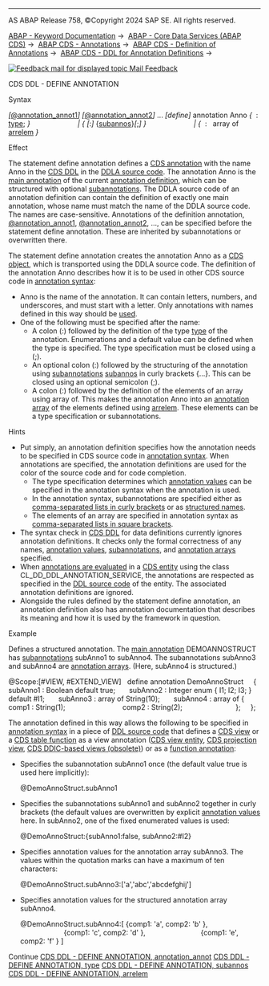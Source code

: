   

* * *

AS ABAP Release 758, ©Copyright 2024 SAP SE. All rights reserved.

[ABAP - Keyword Documentation](https://help.sap.com/doc/abapdocu_758_index_htm/7.58/en-US/abenabap.htm) →  [ABAP - Core Data Services (ABAP CDS)](https://help.sap.com/doc/abapdocu_758_index_htm/7.58/en-US/abencds.htm) →  [ABAP CDS - Annotations](https://help.sap.com/doc/abapdocu_758_index_htm/7.58/en-US/abencds_annotations.htm) →  [ABAP CDS - Definition of Annotations](https://help.sap.com/doc/abapdocu_758_index_htm/7.58/en-US/abencds_anno_definition.htm) →  [ABAP CDS - DDL for Annotation Definitions](https://help.sap.com/doc/abapdocu_758_index_htm/7.58/en-US/abencds_f1_ddla_syntax.htm) → 

 [![](Mail.gif?object=Mail.gif "Feedback mail for displayed topic") Mail Feedback](mailto:f1_help@sap.com?subject=Feedback%20on%20ABAP%20Documentation&body=Document:%20CDS%20DDL%20-%20DEFINE%20ANNOTATION%2C%20ABENCDS_F1_DEFINE_ANNOTATION%2C%20758%0D%0A%0D%0AError:%0D%0A%0D%0A%0D%0A%0D%0ASuggestion%20for%20improvement:)

CDS DDL - DEFINE ANNOTATION

Syntax

*\[*[@annotation\_annot1](https://help.sap.com/doc/abapdocu_758_index_htm/7.58/en-US/abencds_f1_define_anno_annos.htm)*\]*
*\[*[@annotation\_annot2](https://help.sap.com/doc/abapdocu_758_index_htm/7.58/en-US/abencds_f1_define_anno_annos.htm)*\]*
...
*\[*define*\]* annotation Anno *{*  : [type](https://help.sap.com/doc/abapdocu_758_index_htm/7.58/en-US/abencds_f1_define_annotation_type.htm); *}*
                       *|* *{* *\[*:*\]* {[subannos](https://help.sap.com/doc/abapdocu_758_index_htm/7.58/en-US/abencds_f1_define_annotation_sub.htm)}*\[*;*\]* *}*
                       *|* *{*  :   array of [arrelem](https://help.sap.com/doc/abapdocu_758_index_htm/7.58/en-US/abencds_f1_define_annotation_arr.htm) *}*

Effect

The statement define annotation defines a [CDS annotation](https://help.sap.com/doc/abapdocu_758_index_htm/7.58/en-US/abencds_annotation_glosry.htm "Glossary Entry") with the name Anno in the [CDS DDL](https://help.sap.com/doc/abapdocu_758_index_htm/7.58/en-US/abencds_ddl_glosry.htm "Glossary Entry") in the [DDLA source code](https://help.sap.com/doc/abapdocu_758_index_htm/7.58/en-US/abenddla_source_code_glosry.htm "Glossary Entry"). The annotation Anno is the [main annotation](https://help.sap.com/doc/abapdocu_758_index_htm/7.58/en-US/abenmain_annotation_glosry.htm "Glossary Entry") of the current [annotation definition](https://help.sap.com/doc/abapdocu_758_index_htm/7.58/en-US/abencds_anno_definition_glosry.htm "Glossary Entry"), which can be structured with optional [subannotations](https://help.sap.com/doc/abapdocu_758_index_htm/7.58/en-US/abensub_annotation_glosry.htm "Glossary Entry"). The DDLA source code of an annotation definition can contain the definition of exactly one main annotation, whose name must match the name of the DDLA source code. The names are case-sensitive. Annotations of the definition annotation, [@annotation\_annot1](https://help.sap.com/doc/abapdocu_758_index_htm/7.58/en-US/abencds_f1_define_anno_annos.htm), [@annotation\_annot2](https://help.sap.com/doc/abapdocu_758_index_htm/7.58/en-US/abencds_f1_define_anno_annos.htm), ..., can be specified before the statement define annotation. These are inherited by subannotations or overwritten there.

The statement define annotation creates the annotation Anno as a [CDS object](https://help.sap.com/doc/abapdocu_758_index_htm/7.58/en-US/abencds_object_glosry.htm "Glossary Entry"), which is transported using the DDLA source code. The definition of the annotation Anno describes how it is to be used in other CDS source code in [annotation syntax](https://help.sap.com/doc/abapdocu_758_index_htm/7.58/en-US/abencds_annotation_syntax_glosry.htm "Glossary Entry"):

-   Anno is the name of the annotation. It can contain letters, numbers, and underscores, and must start with a letter. Only annotations with names defined in this way should be [used](https://help.sap.com/doc/abapdocu_758_index_htm/7.58/en-US/abencds_annotations_syntax.htm).
-   One of the following must be specified after the name:
    -   A colon (:) followed by the definition of the type [type](https://help.sap.com/doc/abapdocu_758_index_htm/7.58/en-US/abencds_f1_define_annotation_type.htm) of the annotation. Enumerations and a default value can be defined when the type is specified. The type specification must be closed using a (;).
    -   An optional colon (:) followed by the structuring of the annotation using [subannotations](https://help.sap.com/doc/abapdocu_758_index_htm/7.58/en-US/abensub_annotation_glosry.htm "Glossary Entry") [subannos](https://help.sap.com/doc/abapdocu_758_index_htm/7.58/en-US/abencds_f1_define_annotation_sub.htm) in curly brackets {...}. This can be closed using an optional semicolon (;).
    -   A colon (:) followed by the definition of the elements of an array using array of. This makes the annotation Anno into an [annotation array](https://help.sap.com/doc/abapdocu_758_index_htm/7.58/en-US/abenannotation_array_glosry.htm "Glossary Entry") of the elements defined using [arrelem](https://help.sap.com/doc/abapdocu_758_index_htm/7.58/en-US/abencds_f1_define_annotation_arr.htm). These elements can be a type specification or subannotations.

Hints

-   Put simply, an annotation definition specifies how the annotation needs to be specified in CDS source code in [annotation syntax](https://help.sap.com/doc/abapdocu_758_index_htm/7.58/en-US/abencds_annotation_syntax_glosry.htm "Glossary Entry"). When annotations are specified, the annotation definitions are used for the color of the source code and for code completion.
    -   The type specification determines which [annotation values](https://help.sap.com/doc/abapdocu_758_index_htm/7.58/en-US/abenannotation_value_glosry.htm "Glossary Entry") can be specified in the annotation syntax when the annotation is used.
    -   In the annotation syntax, subannotations are specified either as [comma-separated lists in curly brackets](https://help.sap.com/doc/abapdocu_758_index_htm/7.58/en-US/abencds_annotations_syntax_subanno.htm) or as [structured names](https://help.sap.com/doc/abapdocu_758_index_htm/7.58/en-US/abencds_annotations_syntax_name.htm).
    -   The elements of an array are specified in annotation syntax as [comma-separated lists in square brackets](https://help.sap.com/doc/abapdocu_758_index_htm/7.58/en-US/abencds_annotations_syntax_array.htm).
-   The syntax check in [CDS DDL](https://help.sap.com/doc/abapdocu_758_index_htm/7.58/en-US/abencds_ddl_glosry.htm "Glossary Entry") for data definitions currently ignores annotation definitions. It checks only the formal correctness of any names, [annotation values](https://help.sap.com/doc/abapdocu_758_index_htm/7.58/en-US/abenannotation_value_glosry.htm "Glossary Entry"), [subannotations](https://help.sap.com/doc/abapdocu_758_index_htm/7.58/en-US/abensub_annotation_glosry.htm "Glossary Entry"), and [annotation arrays](https://help.sap.com/doc/abapdocu_758_index_htm/7.58/en-US/abenannotation_array_glosry.htm "Glossary Entry") specified.
-   When [annotations are evaluated](https://help.sap.com/doc/abapdocu_758_index_htm/7.58/en-US/abencds_semantics_annotation_abexa.htm) in a [CDS entity](https://help.sap.com/doc/abapdocu_758_index_htm/7.58/en-US/abencds_entity_glosry.htm "Glossary Entry") using the class CL\_DD\_DDL\_ANNOTATION\_SERVICE, the annotations are respected as specified in the [DDL source code](https://help.sap.com/doc/abapdocu_758_index_htm/7.58/en-US/abenddl_source_code_glosry.htm "Glossary Entry") of the entity. The associated annotation definitions are ignored.
-   Alongside the rules defined by the statement define annotation, an annotation definition also has annotation documentation that describes its meaning and how it is used by the framework in question.

Example

Defines a structured annotation. The [main annotation](https://help.sap.com/doc/abapdocu_758_index_htm/7.58/en-US/abenmain_annotation_glosry.htm "Glossary Entry") DEMOANNOSTRUCT has [subannotations](https://help.sap.com/doc/abapdocu_758_index_htm/7.58/en-US/abensub_annotation_glosry.htm "Glossary Entry") subAnno1 to subAnno4. The subannotations subAnno3 and subAnno4 are [annotation arrays](https://help.sap.com/doc/abapdocu_758_index_htm/7.58/en-US/abenannotation_array_glosry.htm "Glossary Entry"). (Here, subAnno4 is structured.)

@Scope:\[#VIEW, #EXTEND\_VIEW\]  
define annotation DemoAnnoStruct  
  { subAnno1 : Boolean default true;  
    subAnno2 : Integer enum { I1; I2; I3; } default #I1;  
    subAnno3 : array of String(10);  
    subAnno4 : array of { comp1 : String(1);  
                          comp2 : String(2);  
                        };  
  };

The annotation defined in this way allows the following to be specified in [annotation syntax](https://help.sap.com/doc/abapdocu_758_index_htm/7.58/en-US/abencds_annotation_syntax_glosry.htm "Glossary Entry") in a piece of [DDL source code](https://help.sap.com/doc/abapdocu_758_index_htm/7.58/en-US/abenddl_source_code_glosry.htm "Glossary Entry") that defines a [CDS view](https://help.sap.com/doc/abapdocu_758_index_htm/7.58/en-US/abencds_view_glosry.htm "Glossary Entry") or a [CDS table function](https://help.sap.com/doc/abapdocu_758_index_htm/7.58/en-US/abencds_table_function_glosry.htm "Glossary Entry") as a view annotation ([CDS view entity](https://help.sap.com/doc/abapdocu_758_index_htm/7.58/en-US/abencds_view_entity_anno.htm), [CDS projection view](https://help.sap.com/doc/abapdocu_758_index_htm/7.58/en-US/abencds_proj_view_annotations.htm), [CDS DDIC-based views (obsolete)](https://help.sap.com/doc/abapdocu_758_index_htm/7.58/en-US/abencds_view_anno_v1.htm)) or as a [function annotation](https://help.sap.com/doc/abapdocu_758_index_htm/7.58/en-US/abencds_f1_function_annotations.htm):

-   Specifies the subannotation subAnno1 once (the default value true is used here implicitly):
    
    @DemoAnnoStruct.subAnno1
    
-   Specifies the subannotations subAnno1 and subAnno2 together in curly brackets (the default values are overwritten by explicit [annotation values](https://help.sap.com/doc/abapdocu_758_index_htm/7.58/en-US/abenannotation_value_glosry.htm "Glossary Entry") here. In subAnno2, one of the fixed enumerated values is used:
    
    @DemoAnnoStruct:{subAnno1:false, subAnno2:#I2}
    
-   Specifies annotation values for the annotation array subAnno3. The values within the quotation marks can have a maximum of ten characters:
    
    @DemoAnnoStruct.subAnno3:\['a','abc','abcdefghij'\]
    
-   Specifies annotation values for the structured annotation array subAnno4.
    
    @DemoAnnoStruct.subAnno4:\[ {comp1: 'a', comp2: 'b' },
                               {comp1: 'c', comp2: 'd' },
                               {comp1: 'e', comp2: 'f' } \]
    

Continue
[CDS DDL - DEFINE ANNOTATION, annotation\_annot](https://help.sap.com/doc/abapdocu_758_index_htm/7.58/en-US/abencds_f1_define_anno_annos.htm)
[CDS DDL - DEFINE ANNOTATION, type](https://help.sap.com/doc/abapdocu_758_index_htm/7.58/en-US/abencds_f1_define_annotation_type.htm)
[CDS DDL - DEFINE ANNOTATION, subannos](https://help.sap.com/doc/abapdocu_758_index_htm/7.58/en-US/abencds_f1_define_annotation_sub.htm)
[CDS DDL - DEFINE ANNOTATION, arrelem](https://help.sap.com/doc/abapdocu_758_index_htm/7.58/en-US/abencds_f1_define_annotation_arr.htm)